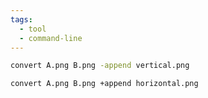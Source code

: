 ```yaml
---
tags:
  - tool
  - command-line
---
```


```bash
convert A.png B.png -append vertical.png
```

```bash
convert A.png B.png +append horizontal.png
```

